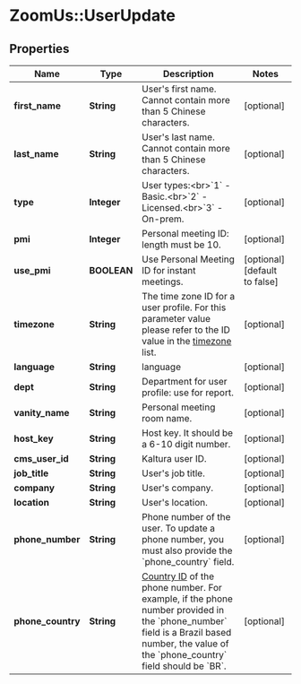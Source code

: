 # ZoomUs::UserUpdate

## Properties
Name | Type | Description | Notes
------------ | ------------- | ------------- | -------------
**first_name** | **String** | User&#39;s first name. Cannot contain more than 5 Chinese characters. | [optional] 
**last_name** | **String** | User&#39;s last name. Cannot contain more than 5 Chinese characters. | [optional] 
**type** | **Integer** | User types:&lt;br&gt;&#x60;1&#x60; - Basic.&lt;br&gt;&#x60;2&#x60; - Licensed.&lt;br&gt;&#x60;3&#x60; - On-prem. | [optional] 
**pmi** | **Integer** | Personal meeting ID: length must be 10. | [optional] 
**use_pmi** | **BOOLEAN** | Use Personal Meeting ID for instant meetings. | [optional] [default to false]
**timezone** | **String** | The time zone ID for a user profile. For this parameter value please refer to the ID value in the [timezone](https://marketplace.zoom.us/docs/api-reference/other-references/abbreviation-lists#timezones) list. | [optional] 
**language** | **String** | language | [optional] 
**dept** | **String** | Department for user profile: use for report. | [optional] 
**vanity_name** | **String** | Personal meeting room name. | [optional] 
**host_key** | **String** | Host key. It should be a 6-10 digit number. | [optional] 
**cms_user_id** | **String** | Kaltura user ID. | [optional] 
**job_title** | **String** | User&#39;s job title. | [optional] 
**company** | **String** | User&#39;s company. | [optional] 
**location** | **String** | User&#39;s location. | [optional] 
**phone_number** | **String** | Phone number of the user. To update a phone number, you must also provide the &#x60;phone_country&#x60; field. | [optional] 
**phone_country** | **String** | [Country ID](https://marketplace.zoom.us/docs/api-reference/other-references/abbreviation-lists#countries) of the phone number. For example, if the phone number provided in the &#x60;phone_number&#x60; field is a Brazil based number, the value of the &#x60;phone_country&#x60; field should be &#x60;BR&#x60;. | [optional] 


